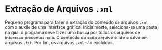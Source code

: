 # Extração de Arquivos `.xml`

Pequeno programa para fazer a extração do conteúdo de arquivos `.xml` com o auxílo de uma interface gráfica. Inicialmente, seleciona-se uma pasta na qual o programa deve fazer uma busca por todos os arquivos de interesse presentes nela. O conteúdo de cada arquivo é lido e salvo em arquivos `.txt`. Por fim, os arquivos `.xml` são excluídos.